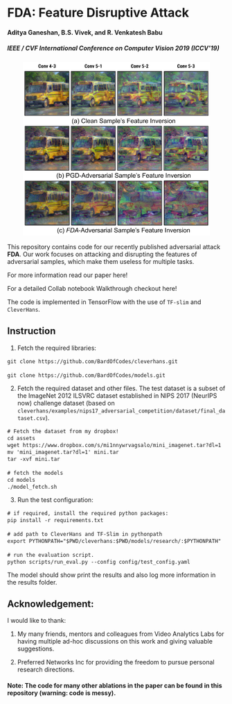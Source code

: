 # FDA: Feature Disruptive Attack

#### Aditya Ganeshan, B.S. Vivek, and R. Venkatesh Babu

##### IEEE / CVF International Conference on Computer Vision 2019 (ICCV'19)

<p align="center">
  <img src="misc/LBLFCpartial.png" height="400" title="FDA">
</p>

This repository contains code for our recently published adversarial attack **FDA**. Our work focuses on attacking and 
disrupting the features of adversarial samples, which make them useless for multiple tasks. 

For more information read our paper here!

For a detailed Collab notebook Walkthrough checkout here!

The code is implemented in TensorFlow with the use of `TF-slim` and `CleverHans`.

## Instruction

1) Fetch the required libraries: 

```
git clone https://github.com/BardOfCodes/cleverhans.git

git clone https://github.com/BardOfCodes/models.git
```

2) Fetch the required dataset and other files. The test dataset is a subset of the ImageNet 2012 ILSVRC dataset 
established in NIPS 2017 (NeurIPS now) challenge dataset (based on `cleverhans/examples/nips17_adversarial_competition/dataset/final_dataset.csv`).

```
# Fetch the dataset from my dropbox!
cd assets
wget https://www.dropbox.com/s/mi1nnywrvagsalo/mini_imagenet.tar?dl=1
mv 'mini_imagenet.tar?dl=1' mini.tar
tar -xvf mini.tar

# fetch the models
cd models
./model_fetch.sh
```

3) Run the test configuration:
```
# if required, install the required python packages:
pip install -r requirements.txt

# add path to CleverHans and TF-Slim in pythonpath
export PYTHONPATH="$PWD/cleverhans:$PWD/models/research/:$PYTHONPATH"

# run the evaluation script.
python scripts/run_eval.py --config config/test_config.yaml
```

The model should show print the results and also log more information in the results folder.

## Acknowledgement:
I would like to thank:

1) My many friends, mentors and colleagues from Video Analytics Labs for having multiple ad-hoc 
discussions on this work and giving valuable suggestions.

2) Preferred Networks Inc for providing the freedom to pursue personal research directions.

#### Note: The code for many other ablations in the paper can be found in this repository (warning: code is messy).


